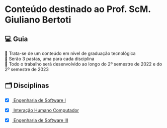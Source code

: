 <h1>Conteúdo destinado ao Prof. ScM. Giuliano Bertoti</h1>
	
<h2> 💻 Guia </h2>

<p>
🔹 Trata-se de um conteúdo em nível de graduação tecnológica <br>
🔹 Serão 3 pastas, uma para cada disciplina <br>
🔹 Todo o trabalho será desenvolvido ao longo do 2º semestre de 2022 e do 2º semestre de 2023 <br>
</p>    

<h2>
🗂️ Disciplinas
</h2>


- [x] <a href="https://github.com/Simonehk/Bertoti/tree/main/Engenharia%20de%20Software%201"> Engenharia de Software I </a>

- [x] <a href="https://github.com/Simonehk/Bertoti/tree/main/IHC"> Interação Humano Computador </a>

- [X] <a href="https://github.com/Simonehk/Bertoti/tree/main/Engenharia%20de%20Software%203"> Engenharia de Software III </a>

<br><br>
